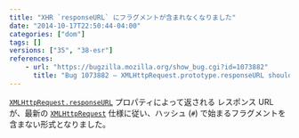 ```yaml
---
title: "XHR `responseURL` にフラグメントが含まれなくなりました"
date: "2014-10-17T22:50:44-04:00"
categories: ["dom"]
tags: []
versions: ["35", "38-esr"]
references:
    - url: "https://bugzilla.mozilla.org/show_bug.cgi?id=1073882"
      title: "Bug 1073882 – XMLHttpRequest.prototype.responseURL should not have fragment per latest spec"
---
```

[`XMLHttpRequest.responseURL`](https://developer.mozilla.org/docs/Web/API/XMLHttpRequest.responseURL) プロパティによって返される レスポンス URL が、最新の [`XMLHttpRequest`](https://developer.mozilla.org/docs/Web/API/XMLHttpRequest) 仕様に従い、ハッシュ (`#`) で始まるフラグメントを含まない形式となりました。
